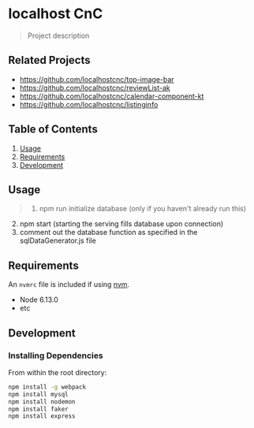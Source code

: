 # localhost CnC

> Project description

## Related Projects

- https://github.com/localhostcnc/top-image-bar
- https://github.com/localhostcnc/reviewList-ak
- https://github.com/localhostcnc/calendar-component-kt
- https://github.com/localhostcnc/listinginfo

## Table of Contents

1. [Usage](#Usage)
1. [Requirements](#requirements)
1. [Development](#development)

## Usage

> 1. npm run initialize database (only if you haven't already run this)
  2. npm start (starting the serving fills database upon connection)
  3. comment out the database function as specified in the sqlDataGenerator.js file

## Requirements

An `nvmrc` file is included if using [nvm](https://github.com/creationix/nvm).

- Node 6.13.0
- etc

## Development

### Installing Dependencies

From within the root directory:

```sh
npm install -g webpack
npm install mysql
npm install nodemon
npm install faker
npm install express
```

